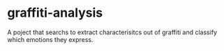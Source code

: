 # graffiti-analysis
A poject that searchs to extract characterisitcs out of graffiti and classify which emotions they express.
